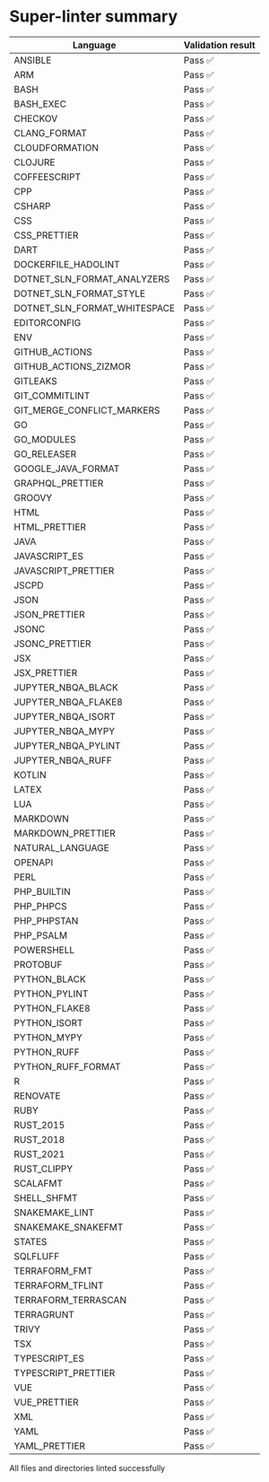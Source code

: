 # Super-linter summary

<!-- textlint-disable terminology -->

| Language                     | Validation result |
| ---------------------------- | ----------------- |
| ANSIBLE                      | Pass ✅           |
| ARM                          | Pass ✅           |
| BASH                         | Pass ✅           |
| BASH_EXEC                    | Pass ✅           |
| CHECKOV                      | Pass ✅           |
| CLANG_FORMAT                 | Pass ✅           |
| CLOUDFORMATION               | Pass ✅           |
| CLOJURE                      | Pass ✅           |
| COFFEESCRIPT                 | Pass ✅           |
| CPP                          | Pass ✅           |
| CSHARP                       | Pass ✅           |
| CSS                          | Pass ✅           |
| CSS_PRETTIER                 | Pass ✅           |
| DART                         | Pass ✅           |
| DOCKERFILE_HADOLINT          | Pass ✅           |
| DOTNET_SLN_FORMAT_ANALYZERS  | Pass ✅           |
| DOTNET_SLN_FORMAT_STYLE      | Pass ✅           |
| DOTNET_SLN_FORMAT_WHITESPACE | Pass ✅           |
| EDITORCONFIG                 | Pass ✅           |
| ENV                          | Pass ✅           |
| GITHUB_ACTIONS               | Pass ✅           |
| GITHUB_ACTIONS_ZIZMOR        | Pass ✅           |
| GITLEAKS                     | Pass ✅           |
| GIT_COMMITLINT               | Pass ✅           |
| GIT_MERGE_CONFLICT_MARKERS   | Pass ✅           |
| GO                           | Pass ✅           |
| GO_MODULES                   | Pass ✅           |
| GO_RELEASER                  | Pass ✅           |
| GOOGLE_JAVA_FORMAT           | Pass ✅           |
| GRAPHQL_PRETTIER             | Pass ✅           |
| GROOVY                       | Pass ✅           |
| HTML                         | Pass ✅           |
| HTML_PRETTIER                | Pass ✅           |
| JAVA                         | Pass ✅           |
| JAVASCRIPT_ES                | Pass ✅           |
| JAVASCRIPT_PRETTIER          | Pass ✅           |
| JSCPD                        | Pass ✅           |
| JSON                         | Pass ✅           |
| JSON_PRETTIER                | Pass ✅           |
| JSONC                        | Pass ✅           |
| JSONC_PRETTIER               | Pass ✅           |
| JSX                          | Pass ✅           |
| JSX_PRETTIER                 | Pass ✅           |
| JUPYTER_NBQA_BLACK           | Pass ✅           |
| JUPYTER_NBQA_FLAKE8          | Pass ✅           |
| JUPYTER_NBQA_ISORT           | Pass ✅           |
| JUPYTER_NBQA_MYPY            | Pass ✅           |
| JUPYTER_NBQA_PYLINT          | Pass ✅           |
| JUPYTER_NBQA_RUFF            | Pass ✅           |
| KOTLIN                       | Pass ✅           |
| LATEX                        | Pass ✅           |
| LUA                          | Pass ✅           |
| MARKDOWN                     | Pass ✅           |
| MARKDOWN_PRETTIER            | Pass ✅           |
| NATURAL_LANGUAGE             | Pass ✅           |
| OPENAPI                      | Pass ✅           |
| PERL                         | Pass ✅           |
| PHP_BUILTIN                  | Pass ✅           |
| PHP_PHPCS                    | Pass ✅           |
| PHP_PHPSTAN                  | Pass ✅           |
| PHP_PSALM                    | Pass ✅           |
| POWERSHELL                   | Pass ✅           |
| PROTOBUF                     | Pass ✅           |
| PYTHON_BLACK                 | Pass ✅           |
| PYTHON_PYLINT                | Pass ✅           |
| PYTHON_FLAKE8                | Pass ✅           |
| PYTHON_ISORT                 | Pass ✅           |
| PYTHON_MYPY                  | Pass ✅           |
| PYTHON_RUFF                  | Pass ✅           |
| PYTHON_RUFF_FORMAT           | Pass ✅           |
| R                            | Pass ✅           |
| RENOVATE                     | Pass ✅           |
| RUBY                         | Pass ✅           |
| RUST_2015                    | Pass ✅           |
| RUST_2018                    | Pass ✅           |
| RUST_2021                    | Pass ✅           |
| RUST_CLIPPY                  | Pass ✅           |
| SCALAFMT                     | Pass ✅           |
| SHELL_SHFMT                  | Pass ✅           |
| SNAKEMAKE_LINT               | Pass ✅           |
| SNAKEMAKE_SNAKEFMT           | Pass ✅           |
| STATES                       | Pass ✅           |
| SQLFLUFF                     | Pass ✅           |
| TERRAFORM_FMT                | Pass ✅           |
| TERRAFORM_TFLINT             | Pass ✅           |
| TERRAFORM_TERRASCAN          | Pass ✅           |
| TERRAGRUNT                   | Pass ✅           |
| TRIVY                        | Pass ✅           |
| TSX                          | Pass ✅           |
| TYPESCRIPT_ES                | Pass ✅           |
| TYPESCRIPT_PRETTIER          | Pass ✅           |
| VUE                          | Pass ✅           |
| VUE_PRETTIER                 | Pass ✅           |
| XML                          | Pass ✅           |
| YAML                         | Pass ✅           |
| YAML_PRETTIER                | Pass ✅           |

<!-- textlint-enable terminology -->

All files and directories linted successfully
